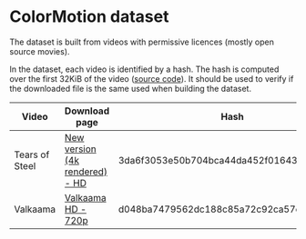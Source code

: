 # ColorMotion dataset

The dataset is built from videos with permissive licences (mostly open source movies).

In the dataset, each video is identified by a hash. The hash is computed over the first 32KiB of the video ([source code](https://github.com/ColorMotion/ColorMotion/blob/150a4be41009ce8661026d157f238b28ff896dc8/colormotion/dataset.py#L13-L16)). It should be used to verify if the downloaded file is the same used when building the dataset.

| Video | Download page | Hash | Metadata |
|-------|---------------|------|----------|
| Tears of Steel | [New version (4k rendered) - HD](https://mango.blender.org/download/) | 3da6f3053e50b704bca44da452f01643535259a7 | [tears-of-steel.json](metadata/tears-of-steel.json) |
| Valkaama | [Valkaama HD - 720p](http://www.valkaama.com/index.php?page=valkaama&l=en) | d048ba7479562dc188c85a72c92ca57e18a4c3b0 | [valkaama.json](metadata/valkaama.json) |
